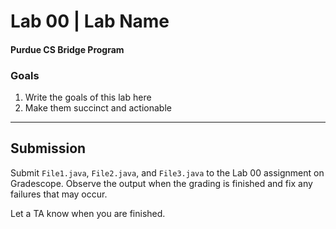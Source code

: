 # Lab 00 | Lab Name
#### Purdue CS Bridge Program

### Goals
1. Write the goals of this lab here
2. Make them succinct and actionable

<!-- TODO: Add the rest of the lab handout here -->

----

## Submission
Submit `File1.java`, `File2.java`, and `File3.java` to the Lab 00 assignment on Gradescope. Observe the output when the grading is finished and fix any failures that may occur.

Let a TA know when you are finished.
